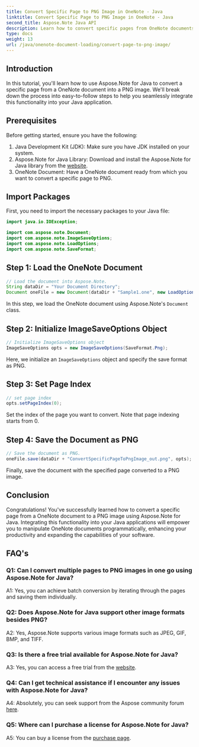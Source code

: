 ```yaml
---
title: Convert Specific Page to PNG Image in OneNote - Java
linktitle: Convert Specific Page to PNG Image in OneNote - Java
second_title: Aspose.Note Java API
description: Learn how to convert specific pages from OneNote documents to PNG images in Java using Aspose.Note.
type: docs
weight: 13
url: /java/onenote-document-loading/convert-page-to-png-image/
---
```

## Introduction

In this tutorial, you'll learn how to use Aspose.Note for Java to convert a specific page from a OneNote document into a PNG image. We'll break down the process into easy-to-follow steps to help you seamlessly integrate this functionality into your Java application.

## Prerequisites

Before getting started, ensure you have the following:

1. Java Development Kit (JDK): Make sure you have JDK installed on your system.
2. Aspose.Note for Java Library: Download and install the Aspose.Note for Java library from the [website](https://releases.aspose.com/note/java/).
3. OneNote Document: Have a OneNote document ready from which you want to convert a specific page to PNG.

## Import Packages

First, you need to import the necessary packages to your Java file:

```java
import java.io.IOException;

import com.aspose.note.Document;
import com.aspose.note.ImageSaveOptions;
import com.aspose.note.LoadOptions;
import com.aspose.note.SaveFormat;
```

## Step 1: Load the OneNote Document

```java
// Load the document into Aspose.Note.
String dataDir = "Your Document Directory";
Document oneFile = new Document(dataDir + "Sample1.one", new LoadOptions());
```

In this step, we load the OneNote document using Aspose.Note's `Document` class.

## Step 2: Initialize ImageSaveOptions Object

```java
// Initialize ImageSaveOptions object
ImageSaveOptions opts = new ImageSaveOptions(SaveFormat.Png);
```

Here, we initialize an `ImageSaveOptions` object and specify the save format as PNG.

## Step 3: Set Page Index

```java
// set page index
opts.setPageIndex(0);
```

Set the index of the page you want to convert. Note that page indexing starts from 0.

## Step 4: Save the Document as PNG

```java
// Save the document as PNG.
oneFile.save(dataDir + "ConvertSpecificPageToPngImage_out.png", opts);
```

Finally, save the document with the specified page converted to a PNG image.

## Conclusion

Congratulations! You've successfully learned how to convert a specific page from a OneNote document to a PNG image using Aspose.Note for Java. Integrating this functionality into your Java applications will empower you to manipulate OneNote documents programmatically, enhancing your productivity and expanding the capabilities of your software.

## FAQ's

### Q1: Can I convert multiple pages to PNG images in one go using Aspose.Note for Java?

A1: Yes, you can achieve batch conversion by iterating through the pages and saving them individually.

### Q2: Does Aspose.Note for Java support other image formats besides PNG?

A2: Yes, Aspose.Note supports various image formats such as JPEG, GIF, BMP, and TIFF.

### Q3: Is there a free trial available for Aspose.Note for Java?

A3: Yes, you can access a free trial from the [website](https://releases.aspose.com/).

### Q4: Can I get technical assistance if I encounter any issues with Aspose.Note for Java?

A4: Absolutely, you can seek support from the Aspose community forum [here](https://forum.aspose.com/c/note/28).

### Q5: Where can I purchase a license for Aspose.Note for Java?

A5: You can buy a license from the [purchase page](https://purchase.aspose.com/buy).
